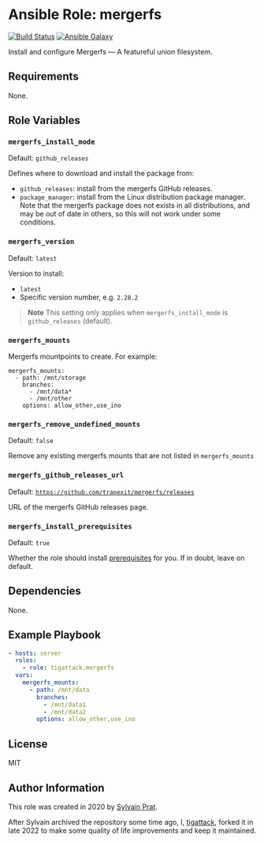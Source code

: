 # Ansible Role: mergerfs

[![Build Status][build_badge]][build_link]
[![Ansible Galaxy][galaxy_badge]][galaxy_link]

Install and configure Mergerfs — A featureful union filesystem.

## Requirements

None.

## Role Variables

### `mergerfs_install_mode`

Default: `github_releases`

Defines where to download and install the package from:
 - `github_releases`: install from the mergerfs GitHub releases.
 - `package_manager`: install from the Linux distribution package manager.  
   Note that the mergerfs package does not exists in all distributions, and may be out of date in others, so this will not work under some conditions.

### `mergerfs_version`

Default: `latest`

Version to install:
* `latest`
* Specific version number, e.g. `2.28.2`

> **Note**
> This setting only applies when `mergerfs_install_mode` is `github_releases` (default).

### `mergerfs_mounts`

Mergerfs mountpoints to create. For example:
```
mergerfs_mounts:
  - path: /mnt/storage
    branches:
      - /mnt/data*
      - /mnt/other
    options: allow_other,use_ino
```

### `mergerfs_remove_undefined_mounts`

Default: `false`

Remove any existing mergerfs mounts that are not listed in `mergerfs_mounts`

### `mergerfs_github_releases_url`

Default: [`https://github.com/trapexit/mergerfs/releases`](https://github.com/trapexit/mergerfs/releases)

URL of the mergerfs GitHub releases page.

### `mergerfs_install_prerequisites`

Default: `true`

Whether the role should install [prerequisites](defaults/main.yml) for you. If in doubt, leave on default.

## Dependencies

None.

## Example Playbook

```yaml
- hosts: server
  roles:
    - role: tigattack.mergerfs
  vars:
    mergerfs_mounts:
      - path: /mnt/data
        branches:
          - /mnt/data1
          - /mnt/data2
        options: allow_other,use_ino
```

## License

MIT

## Author Information

This role was created in 2020 by [Sylvain Prat](https://github.com/sprat).

After Sylvain archived the repository some time ago, I, [tigattack](https://github.com/tigattack), forked it in late 2022 to make some quality of life improvements and keep it maintained.


[build_badge]:  https://img.shields.io/github/actions/workflow/status/tigattack/ansible-role-mergerfs/ci.yml?branch=main
[build_link]:   https://github.com/tigattack/ansible-role-mergerfs/actions?query=workflow:CI
[galaxy_badge]: https://img.shields.io/ansible/role/61203
[galaxy_link]:  https://galaxy.ansible.com/tigattack/mergerfs
